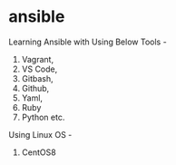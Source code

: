 # ansible

Learning Ansible with Using Below Tools - 

1) Vagrant, 
2) VS Code, 
3) Gitbash, 
4) Github, 
5) Yaml, 
6) Ruby 
7) Python etc. 

Using Linux OS - 
1)  CentOS8
